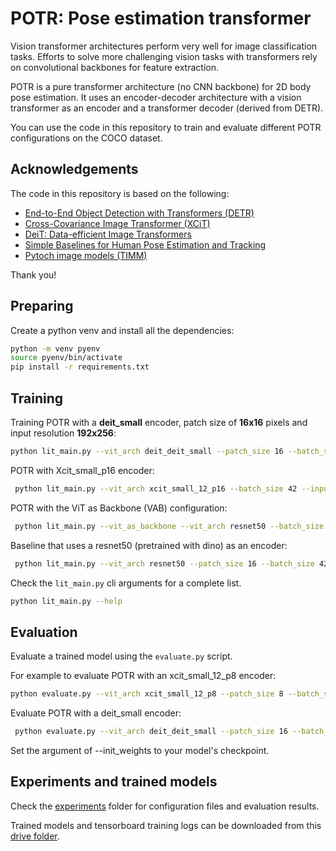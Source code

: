 # POTR: Pose estimation transformer
Vision transformer architectures perform very well for image classification tasks. Efforts to solve more challenging vision tasks with transformers rely on convolutional backbones for feature extraction.

POTR is a pure transformer architecture (no CNN backbone) for 2D body pose estimation. It uses an encoder-decoder architecture with a vision transformer as an encoder and a transformer decoder (derived from DETR).

You can use the code in this repository to train and evaluate different POTR configurations on the COCO dataset.

## Acknowledgements
The code in this repository is based on the following:

- [End-to-End Object Detection with Transformers (DETR)](https://github.com/facebookresearch/detr)
- [Cross-Covariance Image Transformer (XCiT)](https://github.com/facebookresearch/xcit)
- [DeiT: Data-efficient Image Transformers](https://github.com/facebookresearch/deit)
- [Simple Baselines for Human Pose Estimation and Tracking](https://github.com/microsoft/human-pose-estimation.pytorch)
- [Pytoch image models (TIMM)](https://github.com/rwightman/pytorch-image-models)


Thank you!

## Preparing

Create a python venv and install all the dependencies:

```bash
python -m venv pyenv
source pyenv/bin/activate
pip install -r requirements.txt
```

## Training 

Training POTR with a __deit_small__ encoder, patch size of __16x16__ pixels and input resolution __192x256__:

```bash
python lit_main.py --vit_arch deit_deit_small --patch_size 16 --batch_size 42 --input_size 192 256 --hidden_dim 384 --vit_dim 384 --gpus 1 --num_workers 24
```

POTR with Xcit_small_p16 encoder:

```bash
 python lit_main.py --vit_arch xcit_small_12_p16 --batch_size 42 --input_size 288 384 --hidden_dim 384 --vit_dim 384 --gpus 1 --num_workers 24   --vit_weights https://dl.fbaipublicfiles.com/xcit/xcit_small_12_p16_384_dist.pth

```

POTR with the ViT as Backbone (VAB) configuration:

```bash
 python lit_main.py --vit_as_backbone --vit_arch resnet50 --batch_size 42 --input_size 192 256 --hidden_dim 384 --vit_dim 384 --gpus 1 --position_embedding learned_nocls --num_workers 16 --num_queries 100 --dim_feedforward 1536 --accumulate_grad_batches 1
```

Baseline that uses a resnet50 (pretrained with dino) as an encoder:

```bash
 python lit_main.py --vit_arch resnet50 --patch_size 16 --batch_size 42 --input_size 192 256 --hidden_dim 384 --vit_dim 384 --gpus 1 --num_workers 24 --vit_weights https://dl.fbaipublicfiles.com/dino/dino_resnet50_pretrain/dino_resnet50_pretrain.pth --position_embedding learned_nocls
 ```


Check the ```lit_main.py``` cli arguments for a complete list.
```bash
python lit_main.py --help
```

## Evaluation

Evaluate a trained model using the ```evaluate.py``` script.

For example to evaluate POTR with an xcit_small_12_p8 encoder:

```bash
python evaluate.py --vit_arch xcit_small_12_p8 --patch_size 8 --batch_size 42 --input_size 192 256 --hidden_dim 384 --vit_dim 384  --position_embedding enc_xcit --num_workers 16 --num_queries 100 --dim_feedforward 1536 --init_weights paper_experiments/xcit_small12_p8_dino_192_256_paper/checkpoints/checkpoint-epoch\=065-AP\=0.736.ckpt --use_det_bbox
```

Evaluate POTR with a deit_small encoder:

```bash
 python evaluate.py --vit_arch deit_deit_small --patch_size 16 --batch_size 42 --input_size 192 256 --hidden_dim 384 --vit_dim 384 --num_workers 24 --init_weights lightning_logs/version_0/checkpoints/checkpoint-epoch\=074-AP\=0.622.ckpt  --use_det_bbox
```

Set the argument of --init_weights to your model's checkpoint.


## Experiments and trained models

Check the [experiments](/experiments) folder for configuration files and evaluation results.

Trained models and tensorboard training logs can be downloaded from this [drive folder](https://drive.google.com/drive/folders/1LFszPEva0QmWTPqqSbxMmB_GqNhjm5kq?usp=sharing).






